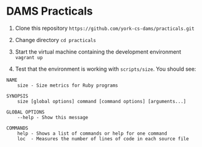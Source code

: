 # DAMS Practicals

1. Clone this repository `https://github.com/york-cs-dams/practicals.git`

2. Change directory `cd practicals`

3. Start the virtual machine containing the development environment `vagrant up`

4. Test that the environment is working with `scripts/size`. You should see:

```
NAME
    size - Size metrics for Ruby programs

SYNOPSIS
    size [global options] command [command options] [arguments...]

GLOBAL OPTIONS
    --help - Show this message

COMMANDS
    help - Shows a list of commands or help for one command
    loc  - Measures the number of lines of code in each source file
```
